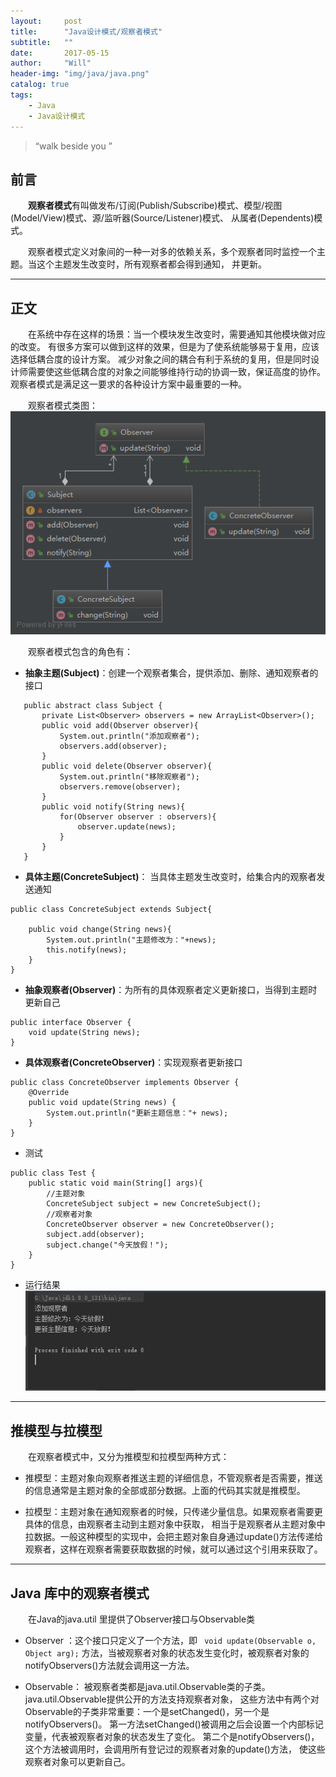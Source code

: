 ```yaml
---
layout:     post
title:      "Java设计模式/观察者模式"
subtitle:   ""
date:       2017-05-15 
author:     "Will"
header-img: "img/java/java.png"
catalog: true
tags:
    - Java
    - Java设计模式
---
```


> “walk beside you ”


## 前言 

　　**观察者模式**有叫做发布/订阅(Publish/Subscribe)模式、模型/视图(Model/View)模式、源/监听器(Source/Listener)模式、
从属者(Dependents)模式。
　　
  
 　　观察者模式定义对象间的一种一对多的依赖关系，多个观察者同时监控一个主题。当这个主题发生改变时，所有观察者都会得到通知，
并更新。

---

## 正文
　　在系统中存在这样的场景：当一个模块发生改变时，需要通知其他模块做对应的改变。 
有很多方案可以做到这样的效果，但是为了使系统能够易于复用，应该选择低耦合度的设计方案。
减少对象之间的耦合有利于系统的复用，但是同时设计师需要使这些低耦合度的对象之间能够维持行动的协调一致，保证高度的协作。
观察者模式是满足这一要求的各种设计方案中最重要的一种。


　　观察者模式类图：![观察者模式](/img/java/subject-observer.png)
    
　　观察者模式包含的角色有：
* **抽象主题(Subject)**：创建一个观察者集合，提供添加、删除、通知观察者的接口
```  
   public abstract class Subject {
       private List<Observer> observers = new ArrayList<Observer>();
       public void add(Observer observer){
           System.out.println("添加观察者");
           observers.add(observer);
       }
       public void delete(Observer observer){
           System.out.println("移除观察者");
           observers.remove(observer);
       }
       public void notify(String news){
           for(Observer observer : observers){
               observer.update(news);
           }
       }
   }
``` 

* **具体主题(ConcreteSubject)**： 当具体主题发生改变时，给集合内的观察者发送通知
```  
public class ConcreteSubject extends Subject{

    public void change(String news){
        System.out.println("主题修改为："+news);
        this.notify(news);
    }
}
``` 

* **抽象观察者(Observer)**：为所有的具体观察者定义更新接口，当得到主题时更新自己
```  
public interface Observer {
    void update(String news);
}
``` 

* **具体观察者(ConcreteObserver)**：实现观察者更新接口
```  
public class ConcreteObserver implements Observer {
    @Override
    public void update(String news) {
        System.out.println("更新主题信息："+ news);
    }
}
``` 

*  测试
``` 
public class Test {
    public static void main(String[] args){
        //主题对象
        ConcreteSubject subject = new ConcreteSubject();
        //观察者对象
        ConcreteObserver observer = new ConcreteObserver();
        subject.add(observer);
        subject.change("今天放假！");
    }
}
``` 

* 运行结果
![subject-observer-final.png](/img/java/subject-observer-final.png)

---

## 推模型与拉模型　　
　　在观察者模式中，又分为推模型和拉模型两种方式：

* 推模型：主题对象向观察者推送主题的详细信息，不管观察者是否需要，推送的信息通常是主题对象的全部或部分数据。上面的代码其实就是推模型。

* 拉模型：主题对象在通知观察者的时候，只传递少量信息。如果观察者需要更具体的信息，由观察者主动到主题对象中获取，
相当于是观察者从主题对象中拉数据。一般这种模型的实现中，会把主题对象自身通过update()方法传递给观察者，这样在观察者需要获取数据的时候，就可以通过这个引用来获取了。

---

## Java 库中的观察者模式
　　在Java的java.util 里提供了Observer接口与Observable类
* Observer ：这个接口只定义了一个方法，即 ``` void update(Observable o, Object arg);``` 方法，当被观察者对象的状态发生变化时，被观察者对象的notifyObservers()方法就会调用这一方法。

* Observable： 被观察者类都是java.util.Observable类的子类。java.util.Observable提供公开的方法支持观察者对象，
这些方法中有两个对Observable的子类非常重要：一个是setChanged()，另一个是notifyObservers()。
第一方法setChanged()被调用之后会设置一个内部标记变量，代表被观察者对象的状态发生了变化。
第二个是notifyObservers()，这个方法被调用时，会调用所有登记过的观察者对象的update()方法，
使这些观察者对象可以更新自己。


